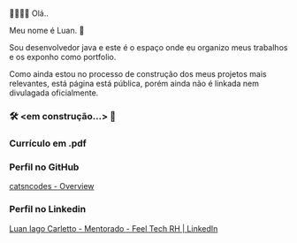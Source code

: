# <My profile>

👋🏾👋🏾 Olá.. 

Meu nome é Luan. 🌙

Sou desenvolvedor java e este é o espaço onde eu organizo meus trabalhos e os exponho como portfolio.

Como ainda estou no processo de construção dos meus projetos mais relevantes, está página está pública, porém ainda não é linkada nem divulagada oficialmente.

### 🛠️ <**em construção…>** 🔧

### Currículo em .pdf

[](https://github.com/catsncodes/portfolio/blob/main/curriculum/Curr%C3%ADculo%20Luan%20Dev%20Java%20Jr.pdf)

### Perfil no GitHub

[catsncodes - Overview](https://github.com/catsncodes)

### Perfil no Linkedin

[Luan Iago Carletto - Mentorado - Feel Tech RH | LinkedIn](https://www.linkedin.com/in/luancarletto/)